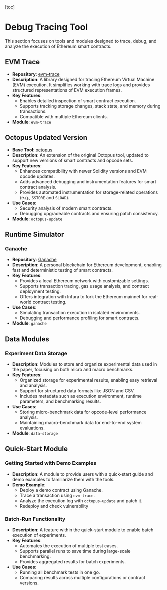 [toc]

# Debug Tracing Tool

This section focuses on tools and modules designed to trace, debug, and analyze the execution of Ethereum smart contracts.

## EVM Trace

- **Repository**: [evm-trace](https://github.com/ApeWorX/evm-trace)
- **Description**: A library designed for tracing Ethereum Virtual Machine (EVM) execution. It simplifies working with trace logs and provides structured representations of EVM execution frames.
- **Key Features**:
  - Enables detailed inspection of smart contract execution.
  - Supports tracking storage changes, stack state, and memory during transactions.
  - Compatible with multiple Ethereum clients.
- **Module**: `evm-trace`

## Octopus Updated Version

- **Base Tool**: [octopus](https://github.com/FuzzingLabs/octopus)
- **Description**: An extension of the original Octopus tool, updated to support new versions of smart contracts and opcode sets.
- **Key Features**:
  - Enhances compatibility with newer Solidity versions and EVM opcode updates.
  - Adds advanced debugging and instrumentation features for smart contract analysis.
  - Provides automated instrumentation for storage-related operations (e.g., `SSTORE` and `SLOAD`).
- **Use Cases**:
  - Security analysis of modern smart contracts.
  - Debugging upgradeable contracts and ensuring patch consistency.
- **Module**: `octopus-update`

## Runtime Simulator

### Ganache

- **Repository**: [Ganache](https://archive.trufflesuite.com/ganache/)
- **Description**: A personal blockchain for Ethereum development, enabling fast and deterministic testing of smart contracts.
- **Key Features**:
  - Provides a local Ethereum network with customizable settings.
  - Supports transaction tracing, gas usage analysis, and contract deployment testing.
  - Offers integration with Infura to fork the Ethereum mainnet for real-world contract testing.
- **Use Cases**:
  - Simulating transaction execution in isolated environments.
  - Debugging and performance profiling for smart contracts.
- **Module**: `ganache`

## Data Modules

### Experiment Data Storage

- **Description**: Modules to store and organize experimental data used in the paper, focusing on both micro and macro benchmarks.
- **Key Features**:
  - Organized storage for experimental results, enabling easy retrieval and analysis.
  - Support for structured data formats like JSON and CSV.
  - Includes metadata such as execution environment, runtime parameters, and benchmarking results.
- **Use Cases**:
  - Storing micro-benchmark data for opcode-level performance analysis.
  - Maintaining macro-benchmark data for end-to-end system evaluations.
- **Module**: `data-storage`

## Quick-Start Module

### Getting Started with Demo Examples

- **Description**: A module to provide users with a quick-start guide and demo examples to familiarize them with the tools.
- **Demo Example**:
  - Deploy a demo contract using Ganache.
  - Trace a transaction using `evm-trace`.
  - Analyze the execution log with `octopus-update` and patch it.
  - Redeploy and check vulnerability

### Batch-Run Functionality

- **Description**: A feature within the quick-start module to enable batch execution of experiments.
- **Key Features**:
  - Automates the execution of multiple test cases.
  - Supports parallel runs to save time during large-scale benchmarking.
  - Provides aggregated results for batch experiments.
- **Use Cases**:
  - Running all benchmark tests in one go.
  - Comparing results across multiple configurations or contract versions.